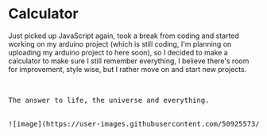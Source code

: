 # Calculator
Just picked up JavaScript again, took a break from coding and started working on my arduino project (which is still coding, I'm planning on uploading my arduino project to here soon), so I decided to make a calculator to make sure I still remember everything, I believe there's room for improvement, style wise, but I rather move on and start new projects.
<pre>


The answer to life, the universe and everything.
<br/>
![image](https://user-images.githubusercontent.com/50925573/220184040-d58e03c1-2cd7-4da2-a7bd-f34cea95b28c.png)
</pre>
